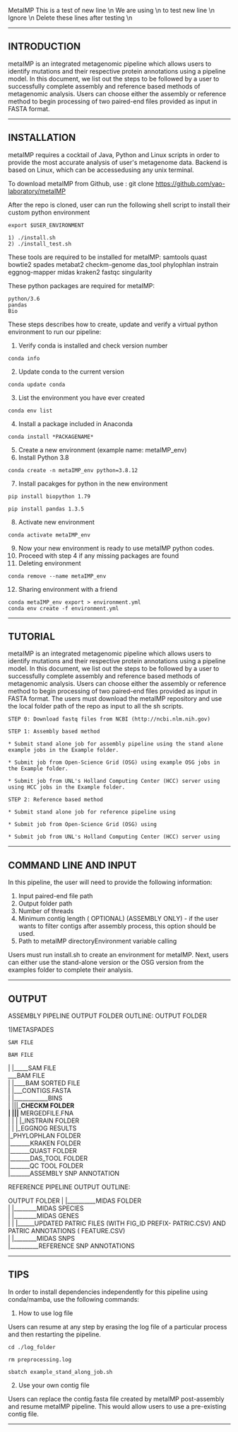 MetaIMP
This is a test of new line \n
We are using \n to test new line \n
Ignore \n
Delete these lines after testing \n

-------------
INTRODUCTION
-------------
metaIMP is an integrated metagenomic pipeline which allows users to identify mutations and their respective protein annotations using a pipeline model. In this document, we list out the steps to be followed by a user to successfully complete assembly and reference based methods of metagenomic analysis. Users can choose either the assembly or reference method to begin processing of two paired-end files provided as input in FASTA format.

-------------
INSTALLATION
-------------
metaIMP requires a cocktail of Java, Python and Linux scripts in order to provide the most accurate analysis of user's metagenome data. Backend is based on Linux, which can be accessedusing any unix terminal.

To download metaIMP from Github, use : git clone https://github.com/yao-laboratory/metaIMP

After the repo is cloned, user can run the following shell script to install their custom python environment
```
export $USER_ENVIRONMENT

1) ./install.sh
2) ./install_test.sh
```
These tools are required to be installed for metaIMP:
samtools
quast
bowtie2
spades
metabat2
checkm-genome
das_tool
phylophlan
instrain
eggnog-mapper
midas
kraken2
fastqc
singularity


These python packages are required for metaIMP:
```
python/3.6
pandas
Bio
```

These steps describes how to create, update and verify a virtual python environment to run our pipeline:

1) Verify conda is installed and check version number 
```
conda info
```
2) Update conda to the current version 
```
conda update conda
```
3) List the environment you have ever created
```
conda env list
```
4) Install a package included in Anaconda 
```
conda install *PACKAGENAME*
```
5) Create a new environment (example name: metaIMP_env) 
6) Install Python 3.8 
```  
conda create -n metaIMP_env python=3.8.12
```
7) Install pacakges for python in the new environment
```
pip install biopython 1.79

pip install pandas 1.3.5
```
8) Activate new environment 
```
conda activate metaIMP_env
```
9) Now your new environment is ready to use metaIMP python codes.
10) Proceed with step 4 if any missing packages are found
11) Deleting environment
```
conda remove --name metaIMP_env
```
12) Sharing environment with a friend
```
conda metaIMP_env export > environment.yml
conda env create -f environment.yml
```
-------------
TUTORIAL
-------------

metaIMP is an integrated metagenomic pipeline which allows users to identify mutations and their respective protein annotations using a pipeline model. In this document, we list out the steps to be followed by a user to successfully complete assembly and reference based methods of metagenomic analysis. Users can choose either the assembly or reference method to begin processing of two paired-end files provided as input in FASTA format.
The users must download the metaIMP repository and use the local folder path of the repo as input to all the sh scripts.

```
STEP 0: Download fastq files from NCBI (http://ncbi.nlm.nih.gov)

STEP 1: Assembly based method

* Submit stand alone job for assembly pipeline using the stand alone example jobs in the Example folder.

* Submit job from Open-Science Grid (OSG) using example OSG jobs in the Example folder. 

* Submit job from UNL's Holland Computing Center (HCC) server using using HCC jobs in the Example folder.

STEP 2: Reference based method

* Submit stand alone job for reference pipeline using

* Submit job from Open-Science Grid (OSG) using

* Submit job from UNL's Holland Computing Center (HCC) server using
```

----------------------
COMMAND LINE AND INPUT
----------------------
In this pipeline, the user will need to provide the following information:

1) Input paired-end file path
2) Output folder path
3) Number of threads
4) Minimum contig length ( OPTIONAL) (ASSEMBLY ONLY) - if the user wants to filter contigs after assembly process, this option should be used.
5) Path to metaIMP directoryEnvironment variable calling

Users must run install.sh to create an environment for metaIMP. Next, users can either use the stand-alone version or the OSG version
from the examples folder to complete their analysis.


------
OUTPUT
------
ASSEMBLY PIPELINE OUTPUT FOLDER OUTLINE:
OUTPUT FOLDER

1)METASPADES

	SAM FILE

	BAM FILE



| |_____SAM FILE <br />
 ___BAM FILE <br />
| |____BAM SORTED FILE <br />
| |___CONTIGS.FASTA <br />
|
|____________BINS <br />
|    |||_____CHECKM FOLDER <br />
|    |||____ MERGEDFILE.FNA <br />
|
|
| 
|_INSTRAIN FOLDER <br />
|
|
|_EGGNOG RESULTS <br /> 
|_PHYLOPHLAN FOLDER <br />
|_______KRAKEN FOLDER <br />
|_______QUAST FOLDER <br />
|_______DAS_TOOL FOLDER <br />
|_______QC TOOL FOLDER <br />
|_______ASSEMBLY SNP ANNOTATION <br />

REFERENCE PIPELINE OUTPUT OUTLINE:

OUTPUT FOLDER
|
|__________MIDAS FOLDER <br />
| |________MIDAS SPECIES <br />
| |________MIDAS GENES <br />
| | |______UPDATED PATRIC FILES (WITH FIG_ID PREFIX- PATRIC.CSV) AND PATRIC ANNOTATIONS ( FEATURE.CSV) <br />
| |________MIDAS SNPS <br />
|__________REFERENCE SNP ANNOTATIONS <br />

----
TIPS
----
In order to install dependencies independently for this pipeline using conda/mamba, use the following commands:


1) How to use log file

Users can resume at any step by erasing the log file of a particular process and then restarting the pipeline.

```
cd ./log_folder

rm preprocessing.log

sbatch example_stand_along_job.sh

```


2) Use your own contig file

Users can replace the contig.fasta file created by metaIMP post-assembly and resume metaIMP pipeline. This would allow users to use a pre-existing contig file.



---------------------------------------------------------------------------------------
